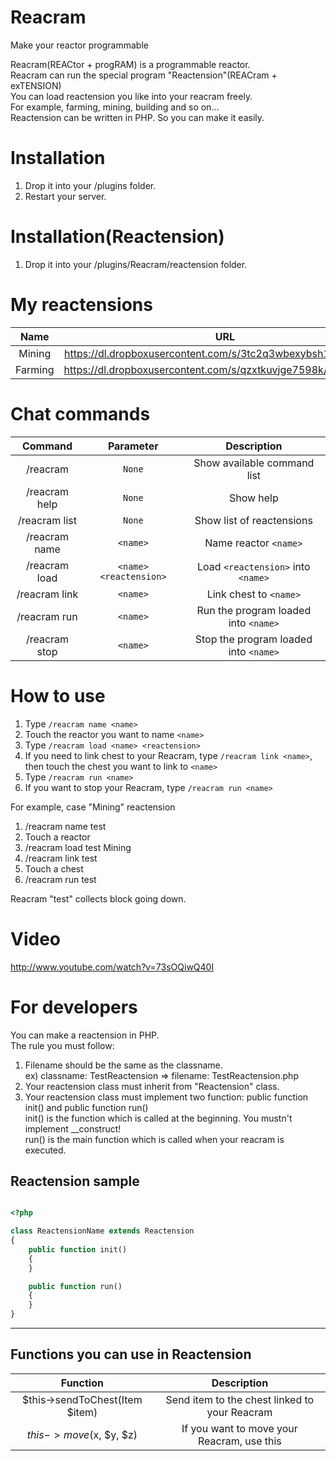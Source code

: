 # Reacram

Make your reactor programmable

Reacram(REACtor + progRAM) is a programmable reactor.  
Reacram can run the special program "Reactension"(REACram + exTENSION)  
You can load reactension you like into your reacram freely.  
For example, farming, mining, building and so on...  
Reactension can be written in PHP. So you can make it easily.  

# Installation
1.  Drop it into your /plugins folder.
2.  Restart your server.

# Installation(Reactension)
1.  Drop it into your /plugins/Reacram/reactension folder.

# My reactensions

| Name | URL |
| :-----: | :-------: |
| Mining | https://dl.dropboxusercontent.com/s/3tc2q3wbexybsh1/Mining.php |
| Farming | https://dl.dropboxusercontent.com/s/qzxtkuvjge7598k/Farming.php |

# Chat commands

| Command | Parameter | Description |
| :-----: | :-------: | :---------: |
| /reacram | `None` | Show available command list |
| /reacram help | `None` | Show help |
| /reacram list | `None` | Show list of reactensions |
| /reacram name | `<name>` | Name reactor `<name>` |
| /reacram load | `<name>` `<reactension>` | Load `<reactension>` into `<name>` |
| /reacram link | `<name>` | Link chest to `<name>` |
| /reacram run | `<name>` | Run the program loaded into `<name>` |
| /reacram stop | `<name>` | Stop the program loaded into `<name>` |

# How to use

1. Type `/reacram name <name>`
2. Touch the reactor you want to name `<name>`
3. Type `/reacram load <name> <reactension>`
4. If you need to link chest to your Reacram, type `/reacram link <name>`, then touch the chest you want to link to `<name>`
5. Type `/reacram run <name>`
6. If you want to stop your Reacram, type `/reacram run <name>`

For example, case "Mining" reactension

1. /reacram name test
2. Touch a reactor
3. /reacram load test Mining
4. /reacram link test
5. Touch a chest
6. /reacram run test

Reacram "test" collects block going down.

# Video
http://www.youtube.com/watch?v=73sOQiwQ40I

# For developers

You can make a reactension in PHP.  
The rule you must follow:  

1. Filename should be the same as the classname.   
ex) classname: TestReactension => filename: TestReactension.php  
2. Your reactension class must inherit from "Reactension" class.  
3. Your reactension class must implement two function: public function init() and public function run()  
init() is the function which is called at the beginning. You mustn't implement __construct!  
run() is the main function which is called when your reacram is executed.  

## Reactension sample

```php

<?php

class ReactensionName extends Reactension
{
	public function init()
	{
	}

	public function run()
	{
	}
}
```
----

## Functions you can use in Reactension

| Function | Description |
| :-----: | :-------: |
| $this->sendToChest(Item $item) | Send item to the chest linked to your Reacram |
| $this->move($x, $y, $z) | If you want to move your Reacram, use this |



